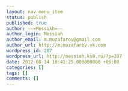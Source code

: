 ```yaml
---
layout: nav_menu_item
status: publish
published: true
author: ––=Messiλh=––
author_login: Messiah
author_email: m.muzafarov@gmail.com
author_url: http://m.muzafarov.vk.com
wordpress_id: 207
wordpress_url: http://messiah.ks8.ru/?p=207
date: 2012-08-14 10:41:25.000000000 +06:00
categories: []
tags: []
comments: []
---
```

 
